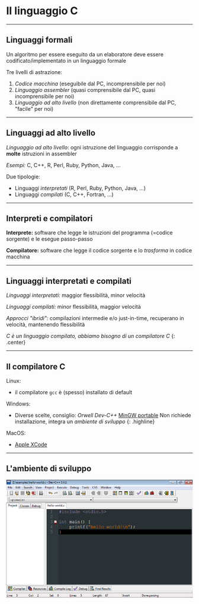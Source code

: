 


# Il linguaggio C



---

## Linguaggi formali

Un algoritmo per essere eseguito da un elaboratore deve essere codificato/implementato in un linguaggio formale

Tre livelli di astrazione:

1. _Codice macchina_
   (eseguibile dal PC, incomprensibile per noi)
2. _Linguaggio assembler_
   (quasi comprensibile dal PC,
    quasi incomprensibile per noi)
3. _Linguaggio ad alto livello_
   (non direttamente comprensibile dal PC,
    "facile" per noi)


---

## Linguaggi ad alto livello

_Linguaggio ad alto livello_: ogni istruzione del linguaggio corrisponde a **molte** istruzioni in assembler

_Esempi:_ C, C++, R, Perl, Ruby, Python, Java, ...

Due tipologie:

* Linguaggi _interpretati_ (R, Perl, Ruby, Python, Java, ...)
* Linguaggi _compilati_ (C, C++, Fortran, ...)


---

## Interpreti e compilatori

**Interprete:**
software che legge le istruzioni del programma (=codice sorgente) e le esegue passo-passo

**Compilatore:**
software che legge il codice sorgente e lo _trasforma_ in codice macchina


---

## Linguaggi interpretati e compilati

_Linguaggi interpretati:_ maggior flessibilità, minor velocità

_Linguaggi compilati:_ minor flessibilità, maggior velocità

_Approcci "ibridi":_ compilazioni intermedie e/o just-in-time,
recuperano in velocità, mantenendo flessibilità

_C è un linguaggio compilato,_
_abbiamo bisogno di un compilatore C_
{: .center}


---

## Il compilatore C

Linux:

* il compilatore `gcc` è (spesso) installato di default

Windows:

* Diverse scelte, consiglio:
_Orwell Dev-C++_ [MinGW portable](http://sourceforge.net/projects/orwelldevcpp/files/Portable%20Releases/Dev-Cpp%205.4.1%20MinGW%204.7.2%20Portable.7z/download)
  Non richiede installazione,
  integra un _ambiente di sviluppo_
  {: .highline}
  
MacOS:

* [Apple XCode](https://developer.apple.com/xcode/)


---

## L'ambiente di sviluppo

![devcpp](img/c-basi-devcpp.png)


